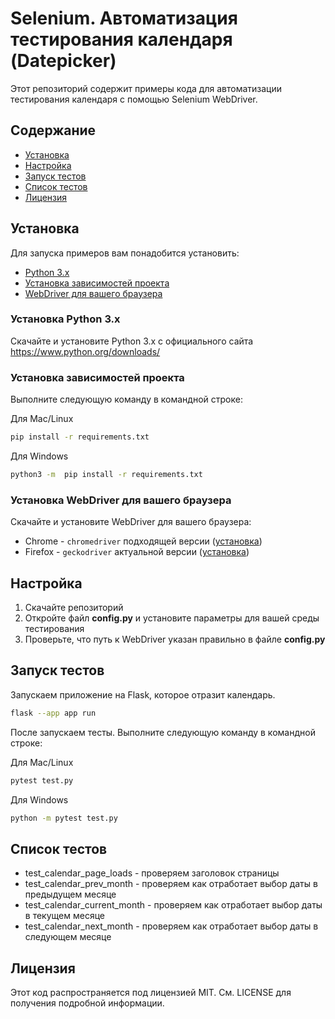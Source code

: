 # Selenium. Автоматизация тестирования календаря (Datepicker)

Этот репозиторий содержит примеры кода для автоматизации тестирования календаря с помощью Selenium WebDriver.


## Содержание

* [Установка](#установка)
* [Настройка](#настройка)
* [Запуск тестов](#запуск-тестов)
* [Список тестов](#список-тестов)
* [Лицензия](#лицензия)


## Установка
Для запуска примеров вам понадобится установить:

* [Python 3.x](#установка-python-3x)
* [Установка зависимостей проекта](#установка-зависимостей-проекта)
* [WebDriver для вашего браузера](#установка-webdriver-для-вашего-браузера)

### Установка Python 3.x
Скачайте и установите Python 3.x с официального сайта https://www.python.org/downloads/


### Установка зависимостей проекта

Выполните следующую команду в командной строке:

Для Mac/Linux
````bash
pip install -r requirements.txt
````

Для Windows
````bash
python3 -m  pip install -r requirements.txt
````


### Установка WebDriver для вашего браузера
Скачайте и установите WebDriver для вашего браузера:

* Chrome - `chromedriver` подходящей версии ([установка](https://chromedriver.chromium.org/downloads))
* Firefox - `geckodriver` актуальной версии ([установка](https://selenium-python.com/install-geckodriver))

## Настройка

1. Скачайте репозиторий
2. Откройте файл **config.py** и установите параметры для вашей среды тестирования
3. Проверьте, что путь к WebDriver указан правильно в файле **config.py**

## Запуск тестов

Запускаем приложение на Flask, которое отразит календарь.

```bash
flask --app app run
```

После запускаем тесты. Выполните следующую команду в командной строке:

Для Mac/Linux
```bash
pytest test.py
```

Для Windows
````bash
python -m pytest test.py
````

## Список тестов

* test_calendar_page_loads - проверяем заголовок страницы
* test_calendar_prev_month - проверяем как отработает выбор даты в предыдущем месяце
* test_calendar_current_month - проверяем как отработает выбор даты в текущем месяце
* test_calendar_next_month - проверяем как отработает выбор даты в следующем месяце

## Лицензия

Этот код распространяется под лицензией MIT. См. LICENSE для получения подробной информации.
